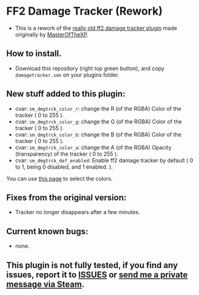 # FF2 Damage Tracker (Rework)

- This is a rework of the [really old ff2 damage tracker plugin](https://forums.alliedmods.net/showthread.php?t=196861) made originally by [MasterOfTheXP](https://forums.alliedmods.net/member.php?u=152150).
## How to install.
- Download this repository (right top green button), and copy `damagetracker.smx` on your plugins folder.

## New stuff added to this plugin:
- cvar: `sm_dmgtrck_color_r`: change the R (of the RGBA) Color of the tracker ( 0 to 255 ).
- cvar: `sm_dmgtrck_color_g`: change the G (of the RGBA) Color of the tracker ( 0 to 255 ).
- cvar: `sm_dmgtrck_color_b`: change the B (of the RGBA) Color of the tracker ( 0 to 255 ).
- cvar: `sm_dmgtrck_color_a`: change the A (of the RGBA) Opacity (transparency) of the tracker ( 0 to 255 ).
- cvar: `sm_dmgtrck_def_enabled`: Enable ff2 damage tracker by default ( 0 to 1, being 0 disabled, and 1 enabled. ).

You can use [this page](https://www.rapidtables.com/web/color/RGB_Color.html) to select the colors.

## Fixes from the original version:
- Tracker no longer disappears after a few minutes.

## Current known bugs:
- none.

## This plugin is not fully tested, if you find any issues, report it to [ISSUES](https://github.com/Frenzoid/FF2DamageTracker/issues) or [send me a private message via Steam](https://steamcommunity.com/id/MrFren/).
